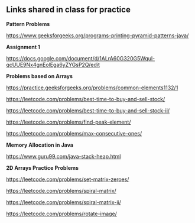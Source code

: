 ## Links shared in class for practice

**Pattern Problems**

https://www.geeksforgeeks.org/programs-printing-pyramid-patterns-java/


**Assignment 1**

https://docs.google.com/document/d/1ALrA60G320G5Wqul-qcUUE9Nx4gnEolEga6yZYGsP2Q/edit


**Problems based on Arrays**

https://practice.geeksforgeeks.org/problems/common-elements1132/1 

https://leetcode.com/problems/best-time-to-buy-and-sell-stock/

https://leetcode.com/problems/best-time-to-buy-and-sell-stock-ii/

https://leetcode.com/problems/find-peak-element/

https://leetcode.com/problems/max-consecutive-ones/

**Memory Allocation in Java**

https://www.guru99.com/java-stack-heap.html

**2D Arrays Practice Problems**

https://leetcode.com/problems/set-matrix-zeroes/

https://leetcode.com/problems/spiral-matrix/

https://leetcode.com/problems/spiral-matrix-ii/

https://leetcode.com/problems/rotate-image/
